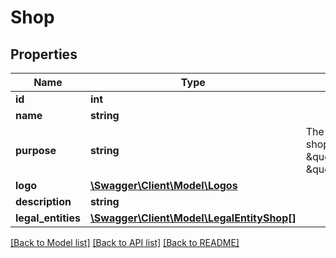 # Shop

## Properties
Name | Type | Description | Notes
------------ | ------------- | ------------- | -------------
**id** | **int** |  | [optional] 
**name** | **string** |  | [optional] 
**purpose** | **string** | The purpose of the shop. Either \&quot;invoice\&quot; or \&quot;statement\&quot; | [optional] 
**logo** | [**\Swagger\Client\Model\Logos**](Logos.md) |  | [optional] 
**description** | **string** |  | [optional] 
**legal_entities** | [**\Swagger\Client\Model\LegalEntityShop[]**](LegalEntityShop.md) |  | [optional] 

[[Back to Model list]](../README.md#documentation-for-models) [[Back to API list]](../README.md#documentation-for-api-endpoints) [[Back to README]](../README.md)


